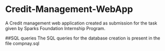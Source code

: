 # Credit-Management-WebApp
A Credit management web application created as submission for the task given by Sparks Foundation Internship Program.

##SQL queries
The SQL queries for the database creation is present in the file compnay.sql
